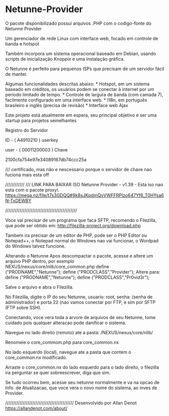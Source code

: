 # Netunne-Provider
O pacote disponibilizado possui arquivos .PHP com o codigo-fonte do Netunne Provider

Um gerenciador de rede Linux com interface web, focado em controle de banda e hotspot

Também incorpora um sistema operacional baseado em Debian, usando scripts de inicialização Knoppix e uma instalação gráfica.

O Netunne é perfeito para pequenos ISPs que precisam de um servidor fácil de manter.

Algumas funcionalidades descritas abaixo: * Hotspot, em um sistema baseado em créditos, os usuários podem se conectar à internet por um período limitado de tempo. * Controle de largura de banda (com camada 7), facilmente configurado em uma interface web. * I18n, em português brasileiro e inglês (precisa de revisão) * Interface web Ajax

Este projeto está atualmente em espera, seu principal objetivo é ser uma startup para projetos semelhantes


Registro do Servidor

ID - ( A4910210 ) userkey

user - ( 00011200003 ) Chave

2100cfa754e97e34089167db74ccc25a  

/// certificado, mas não e nescessario porque o servidor de chave nao fuciona mais esta off

////////////
/// LINK PARA BAIXAR ISO Netunne Provider - v1.39 - Esta iso nao esta com o pacote proxy\\\
https://mega.nz/file/t7s3GDQQ#9k8sJKpdmQvVWFFRPlzo647Yf6_T0HYsa6N-TxDEWBY

/////////////////////////////////////////////

Voce vai precisar de um programa que faca SFTP, recomendo o Filezilla, que pode ser obtido em: http://filezilla-project.org/download.php

Tambem ira precisar de um editor de PHP, pode ser o PHP Editor ou Notepad++, o Notepad normal do Windows nao vai funcionar, o Wordpad do Windows talvez funcione.


Alterando o Netunne
Apos descompactar o pacote, acesse e altere um arquivo PHP dentro, por exemplo NEXUS/nexus/core/nlib/core_common.php define ("PRODNAME","Netunne"); define ("PRODCLASS","Provider"); Altere para: define ("PRODNAME","Netunne"); define ("PRODCLASS","Pr0vid3r");

Salve o arquivo e abra o Filezilla.

No Filezilla, digite o IP do seu Netunne, usuario: root, senha: (senha de administrador) e porta 22 (nao vamos conectar por FTP, e sim por SFTP (FTP sobre SSH).

Conectando, voce vera toda a arvore de arquivos de seu Netunne, tome cuidado pois qualquer alteracao pode danificar o sistema.

Navegue no lado direito (remoto) ate a pasta: /NEXUS/nexus/core/nlib/

Renomeie o core_commom.php para core_common.nx

No lado esquerdo (local), navegue ate a pasta que contem o core_common.nx modificado.

Arraste o core_common.nx do lado esquerdo para o lado direito, o filezilla ira perguntar se quer sobreescrever, diga que sim.

Se tudo ocorreu bem, acesse seu netunne normalmente e va na opcao de Info. de Atualizacao, que voce vera o novo nome do sistema, ao inves de Provider.


///////////////////////////////////////////
Desenvolvido por 
Allan Denot
https://allandenot.com/about/

